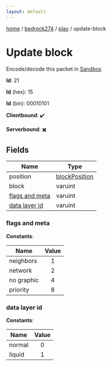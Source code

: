 ```yaml
---
layout: default
---
```


[home](/)  /  [bedrock274](/protocol/bedrock274)  /  [play](/protocol/bedrock274/play)  /  update-block

# Update block

Encode/decode this packet in [Sandbox](../../../sandbox/bedrock274#Play.UpdateBlock)

**Id**: 21

**Id** (hex): 15

**Id** (bin): 00010101

**Clientbound**: ✔️

**Serverbound**: ✖️

## Fields

Name | Type
---|---
position | [blockPosition](/protocol/bedrock274/types/block-position)
block | varuint
[flags and meta](#flags-and-meta) | varuint
[data layer id](#data-layer-id) | varuint

### flags and meta

**Constants**:

Name | Value
---|:---:
neighbors | 1
network | 2
no graphic | 4
priority | 8

### data layer id

**Constants**:

Name | Value
---|:---:
normal | 0
liquid | 1
